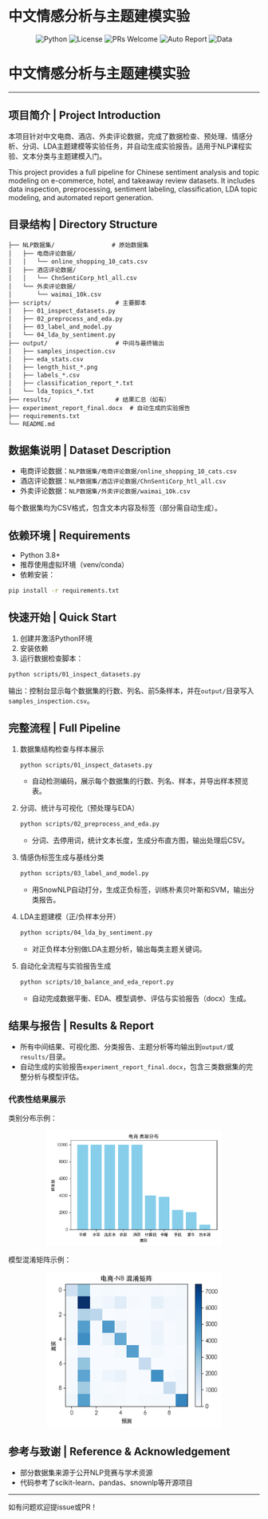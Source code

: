 # 中文情感分析与主题建模实验

<p align="center">
	<img src="https://img.shields.io/badge/Python-3.8%2B-blue?logo=python" alt="Python">
	<img src="https://img.shields.io/badge/License-MIT-green.svg" alt="License">
	<img src="https://img.shields.io/badge/PRs-welcome-brightgreen.svg" alt="PRs Welcome">
	<img src="https://img.shields.io/badge/Auto--Report-Docx-blueviolet?logo=microsoftword" alt="Auto Report">
	<img src="https://img.shields.io/badge/Data-Chinese%20Reviews-orange" alt="Data">
</p>


# 中文情感分析与主题建模实验


---

## 项目简介 | Project Introduction

本项目针对中文电商、酒店、外卖评论数据，完成了数据检查、预处理、情感分析、分词、LDA主题建模等实验任务，并自动生成实验报告。适用于NLP课程实验、文本分类与主题建模入门。

This project provides a full pipeline for Chinese sentiment analysis and topic modeling on e-commerce, hotel, and takeaway review datasets. It includes data inspection, preprocessing, sentiment labeling, classification, LDA topic modeling, and automated report generation.

## 目录结构 | Directory Structure

```
├── NLP数据集/                # 原始数据集
│   ├── 电商评论数据/
│   │   └── online_shopping_10_cats.csv
│   ├── 酒店评论数据/
│   │   └── ChnSentiCorp_htl_all.csv
│   └── 外卖评论数据/
│       └── waimai_10k.csv
├── scripts/                  # 主要脚本
│   ├── 01_inspect_datasets.py
│   ├── 02_preprocess_and_eda.py
│   ├── 03_label_and_model.py
│   └── 04_lda_by_sentiment.py
├── output/                   # 中间与最终输出
│   ├── samples_inspection.csv
│   ├── eda_stats.csv
│   ├── length_hist_*.png
│   ├── labels_*.csv
│   ├── classification_report_*.txt
│   └── lda_topics_*.txt
├── results/                  # 结果汇总（如有）
├── experiment_report_final.docx  # 自动生成的实验报告
├── requirements.txt
└── README.md
```

## 数据集说明 | Dataset Description

- 电商评论数据：`NLP数据集/电商评论数据/online_shopping_10_cats.csv`
- 酒店评论数据：`NLP数据集/酒店评论数据/ChnSentiCorp_htl_all.csv`
- 外卖评论数据：`NLP数据集/外卖评论数据/waimai_10k.csv`

每个数据集均为CSV格式，包含文本内容及标签（部分需自动生成）。

## 依赖环境 | Requirements

- Python 3.8+
- 推荐使用虚拟环境（venv/conda）
- 依赖安装：

```bash
pip install -r requirements.txt
```

## 快速开始 | Quick Start

1. 创建并激活Python环境
2. 安装依赖
3. 运行数据检查脚本：

```bash
python scripts/01_inspect_datasets.py
```

输出：控制台显示每个数据集的行数、列名、前5条样本，并在`output/`目录写入`samples_inspection.csv`。


## 完整流程 | Full Pipeline

1. 数据集结构检查与样本展示
	```bash
	python scripts/01_inspect_datasets.py
	```
	- 自动检测编码，展示每个数据集的行数、列名、样本，并导出样本预览表。

2. 分词、统计与可视化（预处理与EDA）
	```bash
	python scripts/02_preprocess_and_eda.py
	```
	- 分词、去停用词，统计文本长度，生成分布直方图，输出处理后CSV。

3. 情感伪标签生成与基线分类
	```bash
	python scripts/03_label_and_model.py
	```
	- 用SnowNLP自动打分，生成正负标签，训练朴素贝叶斯和SVM，输出分类报告。

4. LDA主题建模（正/负样本分开）
	```bash
	python scripts/04_lda_by_sentiment.py
	```
	- 对正负样本分别做LDA主题分析，输出每类主题关键词。

5. 自动化全流程与实验报告生成
	```bash
	python scripts/10_balance_and_eda_report.py
	```
	- 自动完成数据平衡、EDA、模型调参、评估与实验报告（docx）生成。


## 结果与报告 | Results & Report

- 所有中间结果、可视化图、分类报告、主题分析等均输出到`output/`或`results/`目录。
- 自动生成的实验报告`experiment_report_final.docx`，包含三类数据集的完整分析与模型评估。

### 代表性结果展示

类别分布示例：

<p align="center">
	<img src="results/电商_label_distribution.png" alt="电商类别分布" width="350">
</p>

模型混淆矩阵示例：

<p align="center">
	<img src="results/电商_NB_cm.png" alt="电商NB混淆矩阵" width="350">
</p>

## 参考与致谢 | Reference & Acknowledgement

- 部分数据集来源于公开NLP竞赛与学术资源
- 代码参考了scikit-learn、pandas、snownlp等开源项目

---
如有问题欢迎提issue或PR！